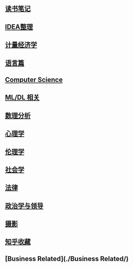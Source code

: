## [读书笔记](./读书笔记/) 

## [IDEA整理](./IDEA整理/)  

## [计量经济学](./计量经济学/) 

## [语言篇](./语言篇/) 

## [Computer Science](./CS/) 

## [ML/DL 相关](./ML&DL/) 

## [数理分析](./数理分析/) 

## [心理学](./心理学/)

## [伦理学](./伦理学/) 

## [社会学](./社会学/) 

## [法律](./法律/) 

## [政治学与领导](./政治学与领导/) 

## [摄影](./摄影/) 

## [知乎收藏](./zhihu/) 

## [Business Related](./Business Related/) 